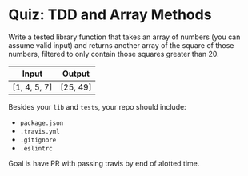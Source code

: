 # Quiz: TDD and Array Methods

Write a tested library function that takes an array of numbers (you can assume valid input)
and returns another array of the square of those numbers, filtered to only contain those squares
greater than 20.

Input | Output
---|---
[1, 4, 5, 7] | [25, 49]

Besides your `lib` and `tests`, your repo should include:
* `package.json`
* `.travis.yml`
* `.gitignore`
* `.eslintrc`

Goal is have PR with passing travis by end of alotted time.

